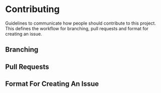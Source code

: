 # Contributing

Guidelines to communicate how people should contribute to this project. This
 defines the workflow for branching, pull requests and format for creating an issue.

## Branching

## Pull Requests

## Format For Creating An Issue
